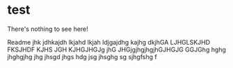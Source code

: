 test
====

There's nothing to see here!

Readme jhk jdhkajdh lkjahd lkjah ldjgajdhg kajhg dkjhGA LJHGLSKJHD FKSJHDF KJHS JGH KJHGJHGJg jhG JHGjgjhgjhgjhGJHGJG GGJGhg hghg jhghgjhg jhg jhsgd jhgs hdg jsg jhsghg sg sjhgfshg f
